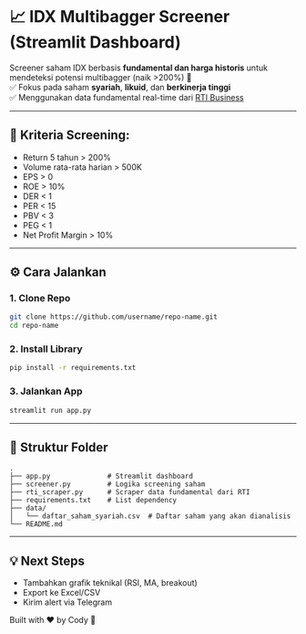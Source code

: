 # 📈 IDX Multibagger Screener (Streamlit Dashboard)

Screener saham IDX berbasis **fundamental dan harga historis** untuk mendeteksi potensi multibagger (naik >200%) 🚀  
✅ Fokus pada saham **syariah**, **likuid**, dan **berkinerja tinggi**  
✅ Menggunakan data fundamental real-time dari [RTI Business](https://www.rti.co.id)

---

## 🧠 Kriteria Screening:
- Return 5 tahun > 200%
- Volume rata-rata harian > 500K
- EPS > 0
- ROE > 10%
- DER < 1
- PER < 15
- PBV < 3
- PEG < 1
- Net Profit Margin > 10%

---

## ⚙️ Cara Jalankan
### 1. Clone Repo
```bash
git clone https://github.com/username/repo-name.git
cd repo-name
```

### 2. Install Library
```bash
pip install -r requirements.txt
```

### 3. Jalankan App
```bash
streamlit run app.py
```

---

## 📁 Struktur Folder
```
.
├── app.py              # Streamlit dashboard
├── screener.py         # Logika screening saham
├── rti_scraper.py      # Scraper data fundamental dari RTI
├── requirements.txt    # List dependency
├── data/
│   └── daftar_saham_syariah.csv  # Daftar saham yang akan dianalisis
└── README.md
```

---

## 💡 Next Steps
- Tambahkan grafik teknikal (RSI, MA, breakout)
- Export ke Excel/CSV
- Kirim alert via Telegram

Built with ❤️ by Cody 🤖
